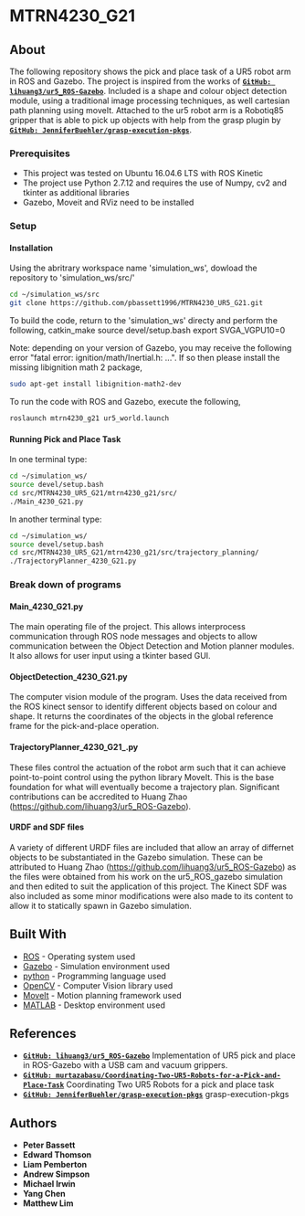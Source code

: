 # MTRN4230_G21

## About

The following repository shows the pick and place task of a UR5 robot arm in ROS and Gazebo. The project is inspired from the works of [__`GitHub: lihuang3/ur5_ROS-Gazebo`__](https://github.com/lihuang3/ur5_ROS-Gazebo.git). Included is a shape and colour object detection module, using a traditional image processing techniques, as well cartesian path planning using moveIt. Attached to the ur5 robot arm is a Robotiq85 gripper that is able to pick up objects with help from the grasp plugin by [__`GitHub: JenniferBuehler/grasp-execution-pkgs`__](https://github.com/JenniferBuehler/grasp-execution-pkgs).

### Prerequisites
- This project was tested on Ubuntu 16.04.6 LTS with ROS Kinetic
- The project use Python 2.7.12 and requires the use of Numpy, cv2 and tkinter as additional libraries
- Gazebo, Moveit and RViz need to be installed

### Setup

#### Installation
Using the abritrary workspace name 'simulation_ws', dowload the repository to 'simulation_ws/src/'
```bash
cd ~/simulation_ws/src
git clone https://github.com/pbassett1996/MTRN4230_UR5_G21.git
```
To build the code, return to the 'simulation_ws' directy and perform the following,
catkin_make
source devel/setup.bash
export SVGA_VGPU10=0

Note: depending on your version of Gazebo, you may receive the following error "fatal error: ignition/math/Inertial.h: ...". If so then please install the missing libignition math 2 package,
```bash
sudo apt-get install libignition-math2-dev
```
To run the code with ROS and Gazebo, execute the following,
```bash
roslaunch mtrn4230_g21 ur5_world.launch
```
#### Running Pick and Place Task
In one terminal type:
```bash
cd ~/simulation_ws/
source devel/setup.bash
cd src/MTRN4230_UR5_G21/mtrn4230_g21/src/
./Main_4230_G21.py
```
In another terminal type:
```bash
cd ~/simulation_ws/
source devel/setup.bash
cd src/MTRN4230_UR5_G21/mtrn4230_g21/src/trajectory_planning/
./TrajectoryPlanner_4230_G21.py
```

### Break down of programs

#### Main_4230_G21.py
The main operating file of the project. This allows interprocess communication through ROS node messages and objects to allow communication between the Object Detection and Motion planner modules. It also allows for user input using a tkinter based GUI.

#### ObjectDetection_4230_G21.py
The computer vision module of the program. Uses the data received from the ROS kinect sensor to identify different objects based on colour and shape. It returns the coordinates of the objects in the global reference frame for the pick-and-place operation.

#### TrajectoryPlanner_4230_G21_.py
These files control the actuation of the robot arm such that it can achieve point-to-point control using the python library MoveIt. This is the base foundation for what will eventually become a trajectory plan. Significant contributions can be accredited to Huang Zhao (https://github.com/lihuang3/ur5_ROS-Gazebo).

#### URDF and SDF files
A variety of different URDF files are included that allow an array of differnet objects to be substantiated in the Gazebo simulation. These can be attributed to Huang Zhao (https://github.com/lihuang3/ur5_ROS-Gazebo) as the files were obtained from his work on the ur5_ROS_gazebo simulation and then edited to suit the application of this project. The Kinect SDF was also included as some minor modifications were also made to its content to allow it to statically spawn in Gazebo simulation.

## Built With

* [ROS](https://www.ros.org/) - Operating system used
* [Gazebo](http://gazebosim.org/) - Simulation environment used
* [python](https://www.python.org/) - Programming language used
* [OpenCV](https://opencv.org/) - Computer Vision library used
* [MoveIt](https://moveit.ros.org/) - Motion planning framework used
* [MATLAB](https://www.mathworks.com/products/matlab.html) - Desktop environment used

## References

* [__`GitHub: lihuang3/ur5_ROS-Gazebo`__](https://github.com/lihuang3/ur5_ROS-Gazebo.git) Implementation of UR5 pick and place in ROS-Gazebo with a USB cam and vacuum grippers.
* [__`GitHub: murtazabasu/Coordinating-Two-UR5-Robots-for-a-Pick-and-Place-Task`__](https://github.com/murtazabasu/Coordinating-Two-UR5-Robots-for-a-Pick-and-Place-Task/blob/master/README.md) Coordinating Two UR5 Robots for a pick and place task
* [__`GitHub: JenniferBuehler/grasp-execution-pkgs`__](https://github.com/JenniferBuehler/grasp-execution-pkgs) grasp-execution-pkgs

## Authors

* **Peter Bassett**
* **Edward Thomson**
* **Liam Pemberton**
* **Andrew Simpson**
* **Michael Irwin**
* **Yang Chen**
* **Matthew Lim**



